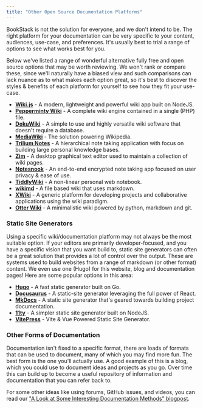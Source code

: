 ```yaml
---
title: "Other Open Source Documentation Platforms"
---
```


BookStack is not the solution for everyone, and we don't intend to be.
The right platform for your documentation can be very specific to your content, audiences, use-case, and preferences.
It's usually best to trial a range of options to see what works best for you.

Below we've listed a range of wonderful alternative fully free and open source options that may be worth reviewing.
We won't rank or compare these, since we'll naturally have a biased view and such comparisons can lack nuance as
to what makes each option great, so it's best to discover the styles & benefits of each platform for yourself 
to see how they fit your use-case.

- **[Wiki.js](https://js.wiki/)** - A modern, lightweight and powerful wiki app built on NodeJS.
- **[Pepperminty Wiki](https://peppermint.mooncarrot.space/)** - A complete wiki engine contained in a single (PHP) file.
- **[DokuWiki](https://www.dokuwiki.org/dokuwiki)** - A simple to use and highly versatile wiki software that doesn't require a database.
- **[MediaWiki](https://www.mediawiki.org/wiki/MediaWiki)** - The solution powering Wikipedia.
- **[Trilium Notes](https://github.com/zadam/trilium)** - A hierarchical note taking application with focus on building large personal knowledge bases.
- **[Zim](https://zim-wiki.org/)** - A desktop graphical text editor used to maintain a collection of wiki pages.
- **[Notesnook](https://notesnook.com/)** - An end-to-end encrypted note taking app focused on user privacy & ease of use.
- **[TiddlyWiki](https://tiddlywiki.com/)** - A non-linear personal web notebook.
- **[wikimd](https://github.com/Linbreux/wikmd)** -  A file based wiki that uses markdown.
- **[XWiki](https://www.xwiki.org/)** - A generic platform for developing projects and collaborative applications using the wiki paradigm.
- **[Otter Wiki](https://github.com/redimp/otterwiki)** - A minimalistic wiki powered by python, markdown and git. 

### Static Site Generators

Using a specific wiki/documentation platform may not always be the most suitable option.
If your editors are primarily developer-focused, and you have a specific vision that you want build to,
static site generators can often be a great solution that provides a lot of control over the output.
These are systems used to build websites from a range of markdown (or other format) content.
We even use one (Hugo) for this website, blog and documentation pages!
Here are some popular options in this area:

- **[Hugo](https://gohugo.io/)** - A fast static generator built on Go.
- **[Docusaurus](https://docusaurus.io/)** - A static-site generator leveraging the full power of React.
- **[MkDocs](https://www.mkdocs.org/)** - A static site generator that's geared towards building project documentation.
- **[11ty](https://www.11ty.dev/)** - A simpler static site generator built on NodeJS.
- **[VitePress](https://vitepress.dev/)** - Vite & Vue Powered Static Site Generator.


### Other Forms of Documentation

Documentation isn't fixed to a specific format, there are loads of formats that can be used to document,
many of which you may find more fun. The best form is the one you'll actually use.
A good example of this is a blog, which you could use to document ideas and projects as you go.
Over time this can build up to become a useful repository of information and documentation that you
can refer back to.

For some other ideas like using forums, GitHub issues, and videos, you can read our 
["A Look at Some Interesting Documentation Methods" blogpost](/blog/interesting-methods-of-documentation/).
